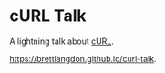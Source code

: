 cURL Talk
=================

A lightning talk about [cURL](http://curl.haxx.se/).

https://brettlangdon.github.io/curl-talk.
